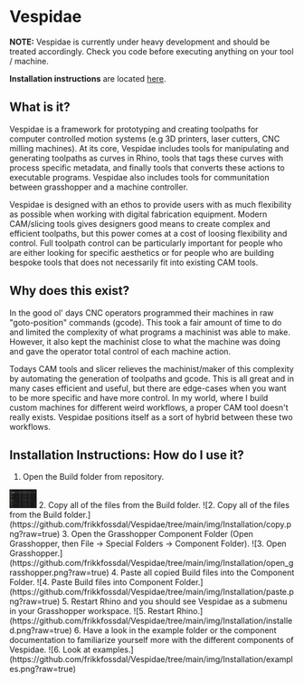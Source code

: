 # Vespidae

**NOTE:** Vespidae is currently under heavy development and should be treated accordingly. Check you code before executing anything on your tool / machine. 

**Installation instructions** are located [here](#installation-instructions-how-do-i-use-it).

## What is it? 

Vespidae is a framework for prototyping and creating toolpaths for computer controlled motion systems (e.g 3D printers, laser cutters, CNC milling machines). At its core, Vespidae includes tools for manipulating and generating toolpaths as curves in Rhino, tools that tags these curves with process specific metadata, and finally tools that converts these actions to executable programs. Vespidae also includes tools for communitation between grasshopper and a machine controller. 

Vespidae is designed with an ethos to provide users with as much flexibility as possible when working with digital fabrication equipment. Modern CAM/slicing tools gives designers good means to create complex and efficient toolpaths, but this power comes at a cost of loosing flexibility and control. Full toolpath control can be particularly important for people who are either looking for specific aesthetics or for people who are building bespoke tools that does not necessarily fit into existing CAM tools. 

## Why does this exist? 

In the good ol' days CNC operators programmed their machines in raw "goto-position" commands (gcode). This took a fair amount of time to do and limited the complexity of what programs a machinist was able to make. However, it also kept the machinist close to what the machine was doing and gave the operator total control of each machine action. 

Todays CAM tools and slicer relieves the machinist/maker of this complexity by automating the generation of toolpaths and gcode. This is all great and in many cases efficient and useful, but there are edge-cases when you want to be more specific and have more control. In my world, where I build custom machines for different weird workflows, a proper CAM tool doesn't really exists. Vespidae positions itself as a sort of hybrid between these two workflows. 

## Installation Instructions: How do I use it? 

1. Open the Build folder from repository. 
<img src="img/Installation/build.png" width="48">
2. Copy all of the files from the Build folder.
![2. Copy all of the files from the Build folder.](https://github.com/frikkfossdal/Vespidae/tree/main/img/Installation/copy.png?raw=true)
3. Open the Grasshopper Component Folder (Open Grasshopper, then File -> Special Folders -> Component Folder).
![3. Open Grasshopper.](https://github.com/frikkfossdal/Vespidae/tree/main/img/Installation/open_grasshopper.png?raw=true)
4. Paste all copied Build files into the Component Folder.
![4. Paste Build files into Component Folder.](https://github.com/frikkfossdal/Vespidae/tree/main/img/Installation/paste.png?raw=true)
5. Restart Rhino and you should see Vespidae as a submenu in your Grasshopper workspace. 
![5. Restart Rhino.](https://github.com/frikkfossdal/Vespidae/tree/main/img/Installation/installed.png?raw=true)
6. Have a look in the example folder or the component documentation to familiarize yourself more with the different components of Vespidae. 
![6. Look at examples.](https://github.com/frikkfossdal/Vespidae/tree/main/img/Installation/examples.png?raw=true)

